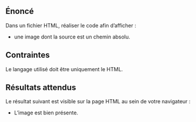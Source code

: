 ## Énoncé

Dans un fichier HTML, réaliser le code afin d’afficher :

- une image dont la source est un chemin absolu.

## Contraintes

Le langage utilisé doit être uniquement le HTML.

## Résultats attendus

Le résultat suivant est visible sur la page HTML au sein de votre navigateur :

- L’image est bien présente.
